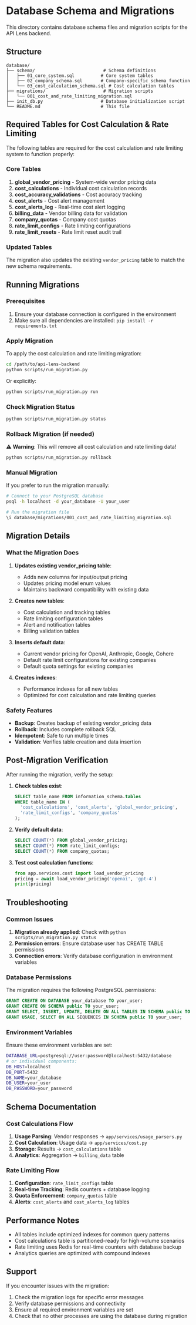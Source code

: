 # Database Schema and Migrations

This directory contains database schema files and migration scripts for the API Lens backend.

## Structure

```
database/
├── schema/                          # Schema definitions
│   ├── 01_core_system.sql          # Core system tables
│   ├── 02_company_schema.sql       # Company-specific schema function
│   └── 03_cost_calculation_schema.sql # Cost calculation tables
├── migrations/                      # Migration scripts
│   └── 001_cost_and_rate_limiting_migration.sql
├── init_db.py                      # Database initialization script
└── README.md                       # This file
```

## Required Tables for Cost Calculation & Rate Limiting

The following tables are required for the cost calculation and rate limiting system to function properly:

### Core Tables

1. **global_vendor_pricing** - System-wide vendor pricing data
2. **cost_calculations** - Individual cost calculation records
3. **cost_accuracy_validations** - Cost accuracy tracking
4. **cost_alerts** - Cost alert management
5. **cost_alerts_log** - Real-time cost alert logging
6. **billing_data** - Vendor billing data for validation
7. **company_quotas** - Company cost quotas
8. **rate_limit_configs** - Rate limiting configurations
9. **rate_limit_resets** - Rate limit reset audit trail

### Updated Tables

The migration also updates the existing `vendor_pricing` table to match the new schema requirements.

## Running Migrations

### Prerequisites

1. Ensure your database connection is configured in the environment
2. Make sure all dependencies are installed: `pip install -r requirements.txt`

### Apply Migration

To apply the cost calculation and rate limiting migration:

```bash
cd /path/to/api-lens-backend
python scripts/run_migration.py
```

Or explicitly:

```bash
python scripts/run_migration.py run
```

### Check Migration Status

```bash
python scripts/run_migration.py status
```

### Rollback Migration (if needed)

⚠️ **Warning**: This will remove all cost calculation and rate limiting data!

```bash
python scripts/run_migration.py rollback
```

### Manual Migration

If you prefer to run the migration manually:

```bash
# Connect to your PostgreSQL database
psql -h localhost -d your_database -U your_user

# Run the migration file
\i database/migrations/001_cost_and_rate_limiting_migration.sql
```

## Migration Details

### What the Migration Does

1. **Updates existing vendor_pricing table**:
   - Adds new columns for input/output pricing
   - Updates pricing model enum values
   - Maintains backward compatibility with existing data

2. **Creates new tables**:
   - Cost calculation and tracking tables
   - Rate limiting configuration tables
   - Alert and notification tables
   - Billing validation tables

3. **Inserts default data**:
   - Current vendor pricing for OpenAI, Anthropic, Google, Cohere
   - Default rate limit configurations for existing companies
   - Default quota settings for existing companies

4. **Creates indexes**:
   - Performance indexes for all new tables
   - Optimized for cost calculation and rate limiting queries

### Safety Features

- **Backup**: Creates backup of existing vendor_pricing data
- **Rollback**: Includes complete rollback SQL
- **Idempotent**: Safe to run multiple times
- **Validation**: Verifies table creation and data insertion

## Post-Migration Verification

After running the migration, verify the setup:

1. **Check tables exist**:
   ```sql
   SELECT table_name FROM information_schema.tables 
   WHERE table_name IN (
     'cost_calculations', 'cost_alerts', 'global_vendor_pricing', 
     'rate_limit_configs', 'company_quotas'
   );
   ```

2. **Verify default data**:
   ```sql
   SELECT COUNT(*) FROM global_vendor_pricing;
   SELECT COUNT(*) FROM rate_limit_configs;
   SELECT COUNT(*) FROM company_quotas;
   ```

3. **Test cost calculation functions**:
   ```python
   from app.services.cost import load_vendor_pricing
   pricing = await load_vendor_pricing('openai', 'gpt-4')
   print(pricing)
   ```

## Troubleshooting

### Common Issues

1. **Migration already applied**: Check with `python scripts/run_migration.py status`
2. **Permission errors**: Ensure database user has CREATE TABLE permissions
3. **Connection errors**: Verify database configuration in environment variables

### Database Permissions

The migration requires the following PostgreSQL permissions:

```sql
GRANT CREATE ON DATABASE your_database TO your_user;
GRANT CREATE ON SCHEMA public TO your_user;
GRANT SELECT, INSERT, UPDATE, DELETE ON ALL TABLES IN SCHEMA public TO your_user;
GRANT USAGE, SELECT ON ALL SEQUENCES IN SCHEMA public TO your_user;
```

### Environment Variables

Ensure these environment variables are set:

```bash
DATABASE_URL=postgresql://user:password@localhost:5432/database
# or individual components:
DB_HOST=localhost
DB_PORT=5432
DB_NAME=your_database
DB_USER=your_user
DB_PASSWORD=your_password
```

## Schema Documentation

### Cost Calculations Flow

1. **Usage Parsing**: Vendor responses → `app/services/usage_parsers.py`
2. **Cost Calculation**: Usage data → `app/services/cost.py`
3. **Storage**: Results → `cost_calculations` table
4. **Analytics**: Aggregation → `billing_data` table

### Rate Limiting Flow

1. **Configuration**: `rate_limit_configs` table
2. **Real-time Tracking**: Redis counters + database logging
3. **Quota Enforcement**: `company_quotas` table
4. **Alerts**: `cost_alerts` and `cost_alerts_log` tables

## Performance Notes

- All tables include optimized indexes for common query patterns
- Cost calculations table is partitioned-ready for high-volume scenarios
- Rate limiting uses Redis for real-time counters with database backup
- Analytics queries are optimized with compound indexes

## Support

If you encounter issues with the migration:

1. Check the migration logs for specific error messages
2. Verify database permissions and connectivity
3. Ensure all required environment variables are set
4. Check that no other processes are using the database during migration